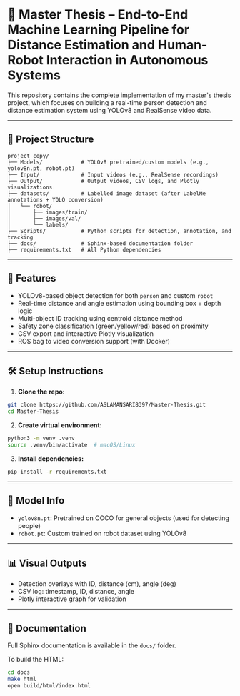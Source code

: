 # 📘 Master Thesis – End-to-End Machine Learning Pipeline for Distance Estimation and Human-Robot Interaction in Autonomous Systems

This repository contains the complete implementation of my master's thesis project, which focuses on building a real-time person detection and distance estimation system using YOLOv8 and RealSense video data.

---

## 📂 Project Structure

```
project copy/
├── Models/            # YOLOv8 pretrained/custom models (e.g., yolov8n.pt, robot.pt)
├── Input/             # Input videos (e.g., RealSense recordings)
├── Output/            # Output videos, CSV logs, and Plotly visualizations
├── datasets/          # Labelled image dataset (after LabelMe annotations + YOLO conversion)
│   └── robot/
│       ├── images/train/
│       ├── images/val/
│       └── labels/
├── Scripts/           # Python scripts for detection, annotation, and tracking
├── docs/              # Sphinx-based documentation folder
├── requirements.txt   # All Python dependencies
```

---

## 🚀 Features

- YOLOv8-based object detection for both `person` and custom `robot`
- Real-time distance and angle estimation using bounding box + depth logic
- Multi-object ID tracking using centroid distance method
- Safety zone classification (green/yellow/red) based on proximity
- CSV export and interactive Plotly visualization
- ROS bag to video conversion support (with Docker)

---

## 🛠️ Setup Instructions

1. **Clone the repo:**

```bash
git clone https://github.com/ASLAMANSARI8397/Master-Thesis.git
cd Master-Thesis
```

2. **Create virtual environment:**

```bash
python3 -m venv .venv
source .venv/bin/activate  # macOS/Linux
```

3. **Install dependencies:**

```bash
pip install -r requirements.txt
```

---

## 🧠 Model Info

- `yolov8n.pt`: Pretrained on COCO for general objects (used for detecting people)
- `robot.pt`: Custom trained on robot dataset using YOLOv8

---

## 📊 Visual Outputs

- Detection overlays with ID, distance (cm), angle (deg)
- CSV log: timestamp, ID, distance, angle
- Plotly interactive graph for validation

---

## 📄 Documentation

Full Sphinx documentation is available in the `docs/` folder.

To build the HTML:

```bash
cd docs
make html
open build/html/index.html
```